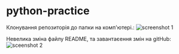 # python-practice
Клонування репозиторія до папки на комп'ютері.:
![screenshot 1](https://user-images.githubusercontent.com/43368212/123790317-d73b5680-d8e6-11eb-927a-111e4b4eb9ff.png)



Невелика зміна файлу README, та завантаєення змін на gitHub:
![sceenshot 2](https://user-images.githubusercontent.com/43368212/123792016-d1467500-d8e8-11eb-839c-01bed8d3ea21.png)
